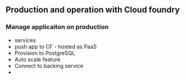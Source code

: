 ## Production and operation with Cloud foundry 

### Manage applicaiton on production 

+ services
+ push app to CF - hosted as PaaS 
+ Provision to PostgreSQL 
+ Auto scale feature 
+ Connect to backing service 
+ 